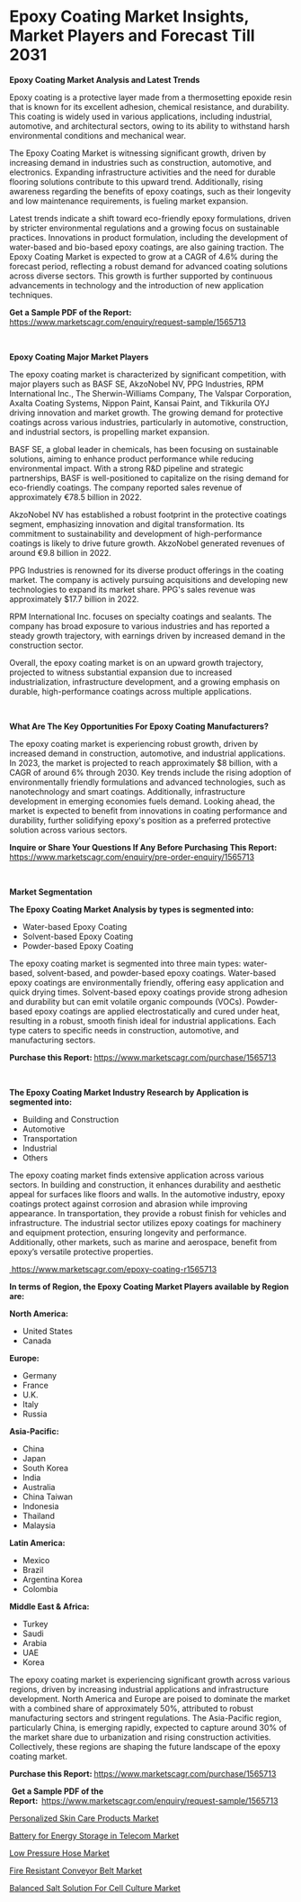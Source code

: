 <p><h1>Epoxy Coating Market Insights, Market Players and Forecast Till 2031</h1></p><p><strong>Epoxy Coating Market Analysis and Latest Trends</strong></p>
<p><p>Epoxy coating is a protective layer made from a thermosetting epoxide resin that is known for its excellent adhesion, chemical resistance, and durability. This coating is widely used in various applications, including industrial, automotive, and architectural sectors, owing to its ability to withstand harsh environmental conditions and mechanical wear. </p><p>The Epoxy Coating Market is witnessing significant growth, driven by increasing demand in industries such as construction, automotive, and electronics. Expanding infrastructure activities and the need for durable flooring solutions contribute to this upward trend. Additionally, rising awareness regarding the benefits of epoxy coatings, such as their longevity and low maintenance requirements, is fueling market expansion.</p><p>Latest trends indicate a shift toward eco-friendly epoxy formulations, driven by stricter environmental regulations and a growing focus on sustainable practices. Innovations in product formulation, including the development of water-based and bio-based epoxy coatings, are also gaining traction. The Epoxy Coating Market is expected to grow at a CAGR of 4.6% during the forecast period, reflecting a robust demand for advanced coating solutions across diverse sectors. This growth is further supported by continuous advancements in technology and the introduction of new application techniques.</p></p>
<p><strong>Get a Sample PDF of the Report:&nbsp;</strong> <a href="https://www.marketscagr.com/enquiry/request-sample/1565713">https://www.marketscagr.com/enquiry/request-sample/1565713</a></p>
<p>&nbsp;</p>
<p><strong>Epoxy Coating Major Market Players</strong></p>
<p><p>The epoxy coating market is characterized by significant competition, with major players such as BASF SE, AkzoNobel NV, PPG Industries, RPM International Inc., The Sherwin-Williams Company, The Valspar Corporation, Axalta Coating Systems, Nippon Paint, Kansai Paint, and Tikkurila OYJ driving innovation and market growth. The growing demand for protective coatings across various industries, particularly in automotive, construction, and industrial sectors, is propelling market expansion.</p><p>BASF SE, a global leader in chemicals, has been focusing on sustainable solutions, aiming to enhance product performance while reducing environmental impact. With a strong R&D pipeline and strategic partnerships, BASF is well-positioned to capitalize on the rising demand for eco-friendly coatings. The company reported sales revenue of approximately €78.5 billion in 2022.</p><p>AkzoNobel NV has established a robust footprint in the protective coatings segment, emphasizing innovation and digital transformation. Its commitment to sustainability and development of high-performance coatings is likely to drive future growth. AkzoNobel generated revenues of around €9.8 billion in 2022.</p><p>PPG Industries is renowned for its diverse product offerings in the coating market. The company is actively pursuing acquisitions and developing new technologies to expand its market share. PPG's sales revenue was approximately $17.7 billion in 2022.</p><p>RPM International Inc. focuses on specialty coatings and sealants. The company has broad exposure to various industries and has reported a steady growth trajectory, with earnings driven by increased demand in the construction sector.</p><p>Overall, the epoxy coating market is on an upward growth trajectory, projected to witness substantial expansion due to increased industrialization, infrastructure development, and a growing emphasis on durable, high-performance coatings across multiple applications.</p></p>
<p>&nbsp;</p>
<p><strong>What Are The Key Opportunities For Epoxy Coating Manufacturers?</strong></p>
<p><p>The epoxy coating market is experiencing robust growth, driven by increased demand in construction, automotive, and industrial applications. In 2023, the market is projected to reach approximately $8 billion, with a CAGR of around 6% through 2030. Key trends include the rising adoption of environmentally friendly formulations and advanced technologies, such as nanotechnology and smart coatings. Additionally, infrastructure development in emerging economies fuels demand. Looking ahead, the market is expected to benefit from innovations in coating performance and durability, further solidifying epoxy's position as a preferred protective solution across various sectors.</p></p>
<p><strong>Inquire or Share Your Questions If Any Before Purchasing This Report:</strong> <a href="https://www.marketscagr.com/enquiry/pre-order-enquiry/1565713">https://www.marketscagr.com/enquiry/pre-order-enquiry/1565713</a></p>
<p>&nbsp;</p>
<p><strong>Market Segmentation</strong></p>
<p><strong>The Epoxy Coating Market Analysis by types is segmented into:</strong></p>
<p><ul><li>Water-based Epoxy Coating</li><li>Solvent-based Epoxy Coating</li><li>Powder-based Epoxy Coating</li></ul></p>
<p><p>The epoxy coating market is segmented into three main types: water-based, solvent-based, and powder-based epoxy coatings. Water-based epoxy coatings are environmentally friendly, offering easy application and quick drying times. Solvent-based epoxy coatings provide strong adhesion and durability but can emit volatile organic compounds (VOCs). Powder-based epoxy coatings are applied electrostatically and cured under heat, resulting in a robust, smooth finish ideal for industrial applications. Each type caters to specific needs in construction, automotive, and manufacturing sectors.</p></p>
<p><strong>Purchase this Report:&nbsp;</strong><a href="https://www.marketscagr.com/purchase/1565713">https://www.marketscagr.com/purchase/1565713</a></p>
<p>&nbsp;</p>
<p><strong>The Epoxy Coating Market Industry Research by Application is segmented into:</strong></p>
<p><ul><li>Building and Construction</li><li>Automotive</li><li>Transportation</li><li>Industrial</li><li>Others</li></ul></p>
<p><p>The epoxy coating market finds extensive application across various sectors. In building and construction, it enhances durability and aesthetic appeal for surfaces like floors and walls. In the automotive industry, epoxy coatings protect against corrosion and abrasion while improving appearance. In transportation, they provide a robust finish for vehicles and infrastructure. The industrial sector utilizes epoxy coatings for machinery and equipment protection, ensuring longevity and performance. Additionally, other markets, such as marine and aerospace, benefit from epoxy’s versatile protective properties.</p></p>
<p><a href="https://www.marketscagr.com/epoxy-coating-r1565713">&nbsp;https://www.marketscagr.com/epoxy-coating-r1565713</a></p>
<p><strong>In terms of Region, the Epoxy Coating Market Players available by Region are:</strong></p>
<p>
    <p> <strong> North America: </strong>
        <ul>
            <li>United States</li>
            <li>Canada</li>
        </ul>
        </p> 
    <p> <strong> Europe: </strong>
        <ul>
            <li>Germany</li>
            <li>France</li>
            <li>U.K.</li>
            <li>Italy</li>
            <li>Russia</li>
        </ul>
        </p> 
    <p> <strong> Asia-Pacific: </strong>
        <ul>
            <li>China</li>
            <li>Japan</li>
            <li>South Korea</li>
            <li>India</li>
            <li>Australia</li>
            <li>China Taiwan</li>
            <li>Indonesia</li>
            <li>Thailand</li>
            <li>Malaysia</li>
        </ul>
        </p> 
    <p> <strong> Latin America: </strong>
        <ul>
            <li>Mexico</li>
            <li>Brazil</li>
            <li>Argentina Korea</li>
            <li>Colombia</li>
        </ul>
        </p> 
    <p> <strong> Middle East & Africa: </strong>
        <ul>
            <li>Turkey</li>
            <li>Saudi</li>
            <li>Arabia</li>
            <li>UAE</li>
            <li>Korea</li>
        </ul>
    </p>
    </p>
<p><p>The epoxy coating market is experiencing significant growth across various regions, driven by increasing industrial applications and infrastructure development. North America and Europe are poised to dominate the market with a combined share of approximately 50%, attributed to robust manufacturing sectors and stringent regulations. The Asia-Pacific region, particularly China, is emerging rapidly, expected to capture around 30% of the market share due to urbanization and rising construction activities. Collectively, these regions are shaping the future landscape of the epoxy coating market.</p></p>
<p><strong>Purchase this Report: </strong><a href="https://www.marketscagr.com/purchase/1565713">https://www.marketscagr.com/purchase/1565713</a></p>
<p>&nbsp;<strong>Get a Sample PDF of the Report:&nbsp;&nbsp;</strong><a href="https://www.marketscagr.com/enquiry/request-sample/1565713">https://www.marketscagr.com/enquiry/request-sample/1565713</a></p>
<p><strong></strong></p>
<p><p><a href="https://issuu.com/reportprime-2/docs/personalized-skin-care-products-mar_607f63561ba2ce">Personalized Skin Care Products Market</a></p><p><a href="https://medium.com/@seringhalimah/global-battery-for-energy-storage-in-telecom-industry-analysis-report-battery-for-energy-storage-7de5a9c05047">Battery for Energy Storage in Telecom Market</a></p><p><a href="https://www.linkedin.com/pulse/market-leaders-laggards-global-low-pressure-hose-trends-fbshe?trackingId=FGDIy9tMRQ6hgg4pkzbE1w%3D%3D">Low Pressure Hose Market</a></p><p><a href="https://www.linkedin.com/pulse/global-fire-resistant-conveyor-belt-market-projected-grow-fyvxc?trackingId=xSr%2FqDCPSgWcYrm6tkgotA%3D%3D">Fire Resistant Conveyor Belt Market</a></p><p><a href="https://medium.com/@seringhalimah/global-balanced-salt-solution-for-cell-culture-market-opportunities-and-forecast-for-period-from-d8a1393197da?postPublishedType=repub">Balanced Salt Solution For Cell Culture Market</a></p></p>